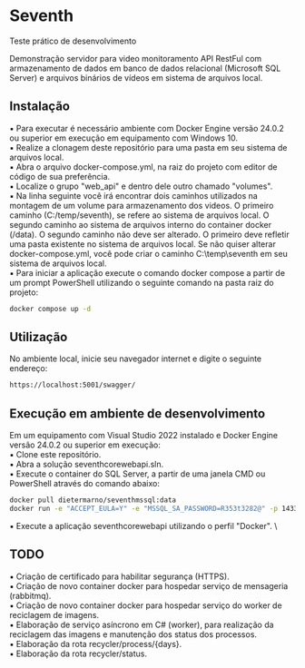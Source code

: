 # Seventh
Teste prático de desenvolvimento

Demonstração servidor para video monitoramento API RestFul com armazenamento de dados em banco de dados relacional (Microsoft SQL Server) e arquivos binários de vídeos em sistema de arquivos local.

## Instalação

▪ Para executar é necessário ambiente com Docker Engine versão 24.0.2 ou superior em execução em equipamento com Windows 10. \
▪ Realize a clonagem deste repositório para uma pasta em seu sistema de arquivos local. \
▪ Abra o arquivo docker-compose.yml, na raiz do projeto com editor de código de sua preferência. \
▪ Localize o grupo "web_api" e dentro dele outro chamado "volumes". \
▪ Na linha seguinte você irá encontrar dois caminhos utilizados na montagem de um volume para armazenamento dos videos. O primeiro caminho (C:/temp/seventh), se refere ao sistema de arquivos local. O segundo caminho ao sistema de arquivos interno do container docker (/data). O segundo caminho não deve ser alterado. O primeiro deve refletir uma pasta existente no sistema de arquivos local. Se não quiser alterar docker-compose.yml, você pode criar o caminho C:\temp\seventh em seu sistema de arquivos local. \
▪ Para iniciar a aplicação execute o comando docker compose a partir de um prompt PowerShell utilizando o seguinte comando na pasta raiz do projeto: 

```bash
docker compose up -d
```

## Utilização

No ambiente local, inicie seu navegador internet e digite o seguinte endereço:

```bash
https://localhost:5001/swagger/
```

## Execução em ambiente de desenvolvimento

Em um equipamento com Visual Studio 2022 instalado e Docker Engine versão 24.0.2 ou superior em execução: \
▪ Clone este repositório. \
▪ Abra a solução seventhcorewebapi.sln. \
▪ Execute o container do SQL Server, a partir de uma janela CMD ou PowerShell através do comando abaixo:

```bash
docker pull dietermarno/seventhmssql:data
docker run -e "ACCEPT_EULA=Y" -e "MSSQL_SA_PASSWORD=R353t3282@" -p 1433:1433 -d dietermarno/seventhmssql:data
```

▪ Execute a aplicação seventhcorewebapi utilizando o perfil "Docker". \

## TODO

▪ Criação de certificado para habilitar segurança (HTTPS). \
▪ Criação de novo container docker para hospedar serviço de mensageria (rabbitmq). \
▪ Criação de novo container docker para hospedar serviço do worker de reciclagem de imagens. \
▪ Elaboração de serviço asíncrono em C# (worker), para realização da reciclagem das imagens e manutenção dos status dos processos. \
▪ Elaboração da rota recycler/process/{days}. \
▪ Elaboração da rota recycler/status.

